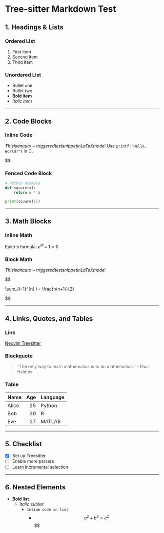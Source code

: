 # Tree-sitter Markdown Test

## 1. Headings & Lists

### Ordered List

1. First item
2. Second item
3. Third item

### Unordered List

- Bullet one
- Bullet two
- **Bold item**
- _Italic item_

---

## 2. Code Blocks

### Inline Code

$This is an auto-triggered test snippet in LaTeX mode!$
Use `printf("Hello, World!")` in C.

$$
### Fenced Code Block

```python
# Python example
def square(x):
    return x * x

print(square(5))
```


---

## 3. Math Blocks

### Inline Math

Euler's formula: $e^{i\pi} + 1 = 0$

### Block Math
$This is an auto-triggered test snippet in LaTeX mode!$


$$

\sum\_{i=1}^{n} i = \frac{n(n+1)}{2}

$$

---

## 4. Links, Quotes, and Tables

### Link

[Neovim Treesitter](https://github.com/nvim-treesitter/nvim-treesitter)

### Blockquote

> "The only way to learn mathematics is to do mathematics." - Paul Halmos

### Table

| Name  | Age | Language |
| ----- | --: | -------- |
| Alice |  25 | Python   |
| Bob   |  30 | R        |
| Eve   |  27 | MATLAB   |

---

## 5. Checklist

- [x] Set up Treesitter
- [ ] Enable more parsers
- [ ] Learn incremental selection

---

## 6. Nested Elements

- **Bold list**
  - _Italic sublist_
    - `Inline code in list`
      - $$ a^2 + b^2 = c^2 $$
$$
